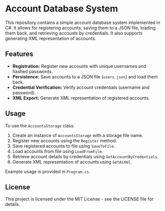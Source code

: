# Account Database System

This repository contains a simple account database system implemented in C#. It allows for registering accounts, saving them to a JSON file, loading them back, and retrieving accounts by credentials. It also supports generating XML representation of accounts.

## Features

- **Registration:** Register new accounts with unique usernames and hashed passwords.
- **Persistence:** Save accounts to a JSON file (`users.json`) and load them back.
- **Credential Verification:** Verify account credentials (username and password).
- **XML Export:** Generate XML representation of registered accounts.

## Usage

To use the `AccountsStorage` class:

1. Create an instance of `AccountsStorage` with a storage file name.
2. Register new accounts using the `Register` method.
3. Save registered accounts to file using `SaveToFile`.
4. Load accounts from file using `LoadFromFile`.
5. Retrieve account details by credentials using `GetAccountByCredentials`.
6. Generate XML representation of accounts using `GetAsXml`.

Example usage is provided in `Program.cs`.

## License

This project is licensed under the MIT License - see the LICENSE file for details.
